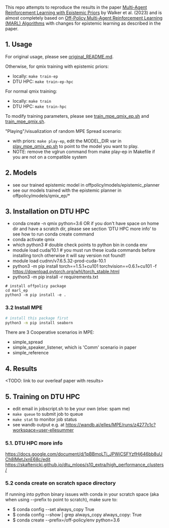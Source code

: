 
This repo attempts to reproduce the results in the paper [Multi-Agent Reinforcement Learning with Epistemic Priors](https://prl-theworkshop.github.io/prl2023-icaps/papers/multi-agent-reinforcement-learning.pdf) by Walker et al. (2023) and is almost completely based on [Off-Policy Multi-Agent Reinforcement Learning (MARL) Algorithms](https://github.com/marlbenchmark/off-policy) with changes for epistemic learning as described in the paper.

## 1. Usage
For original usage, please see [original_README.md](original_README.md).

Otherwise, for qmix training with epistemic priors:
* locally: `make train-ep`
* DTU HPC: `make train-ep-hpc`

For normal qmix training:
* locally: `make train`
* DTU HPC: `make train-hpc`

To modify training parameters, please see [train_mpe_qmix_ep.sh](offpolicy/scripts/train_mpe_qmix_ep.sh) and [train_mpe_qmix.sh](offpolicy/scripts/train_mpe_qmix.sh).

"Playing"/visualization of random MPE Spread scenario:
* with priors: `make play-ep`, edit the MODEL_DIR var in [play_mpe_qmix_ep.sh](offpolicy/scripts/play_mpe_qmix_ep.sh) to point to the model you want to play.
* NOTE: remove the vglrun command from make play-ep in Makefile if you are not on a compatible system

## 2. Models
* see our trained epistemic model in offpolicy/models/epistemic_planner
* see our models trained with the epistemic planner in offpolicy/models/qmix_ep/*

## 3. Installation on DTU HPC
* conda create -n qmix python=3.6 OR if you don't have space on home dir and have a scratch dir, please see section 'DTU HPC more info' to see how to run conda create command
* conda activate qmix
* which python3 # double check points to python bin in conda env
* module load cuda/10.1 # you must run these icuda commands before installing torch otherwise it will say version not found!!
* module load cudnn/v7.6.5.32-prod-cuda-10.1
* python3 -m pip install torch==1.5.1+cu101 torchvision==0.6.1+cu101 -f https://download.pytorch.org/whl/torch_stable.html
* python3 -m pip install -r requirements.txt

```
# install offpolicy package
cd marl_ep
python3 -m pip install -e .
```

### 3.2 Install MPE

``` Bash
# install this package first
python3 -m pip install seaborn
```

There are 3 Cooperative scenarios in MPE:

* simple_spread
* simple_speaker_listener, which is 'Comm' scenario in paper
* simple_reference

## 4. Results
<TODO: link to our overleaf paper with results>

## 5. Training on DTU HPC
* edit email in jobscript.sh to be your own (else: spam me)
* `make queue` to submit job to queue
* `make stat` to monitor job status
* see wandb output e.g. at https://wandb.ai/elles/MPE/runs/z4277c1c?workspace=user-ellesummer

### 5.1. DTU HPC more info
https://docs.google.com/document/d/1pBBmoLTj_JPWiCSFYzfHj646bb8uUCh8lMetJxnE68c/edit
https://skaftenicki.github.io/dtu_mlops/s10_extra/high_performance_clusters/

### 5.2 conda create on scratch space directory
If running into python binary issues with conda in your scratch space (aka when using --prefix to point to scratch), make sure to:
* $ conda config --set always_copy True
* $ conda config --show | grep always_copy
always_copy: True
* $ conda create --prefix=<scratch-dir>/off-policy/env python=3.6
